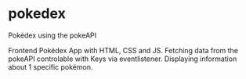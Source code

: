 # pokedex
Pokédex using the pokeAPI

Frontend Pokédex App with HTML, CSS and JS. Fetching data from the pokeAPI controlable with Keys via eventlistener.
Displaying information about 1 specific pokémon.
